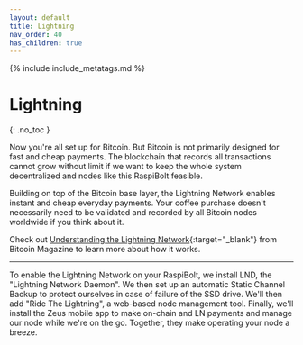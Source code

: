 ```yaml
---
layout: default
title: Lightning
nav_order: 40
has_children: true
---
```

<!-- markdownlint-disable MD014 MD022 MD025 MD040 -->

{% include include_metatags.md %}

# Lightning
{: .no_toc }

Now you're all set up for Bitcoin.
But Bitcoin is not primarily designed for fast and cheap payments.
The blockchain that records all transactions cannot grow without limit if we want to keep the whole system decentralized and nodes like this RaspiBolt feasible.

Building on top of the Bitcoin base layer, the Lightning Network enables instant and cheap everyday payments.
Your coffee purchase doesn't necessarily need to be validated and recorded by all Bitcoin nodes worldwide if you think about it.

Check out [Understanding the Lightning Network](https://bitcoinmagazine.com/technical/understanding-the-lightning-network-part-building-a-bidirectional-payment-channel-1464710791){:target="_blank"} from Bitcoin Magazine to learn more about how it works.

---

To enable the Lightning Network on your RaspiBolt, we install LND, the "Lightning Network Daemon".
We then set up an automatic Static Channel Backup to protect ourselves in case of failure of the SSD drive.
We'll then add "Ride The Lightning", a web-based node management tool.
Finally, we'll install the Zeus mobile app to make on-chain and LN payments and manage our node while we're on the go.
Together, they make operating your node a breeze.
